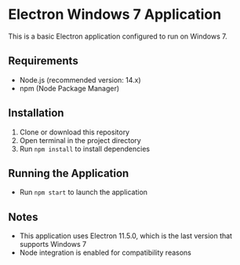 # Electron Windows 7 Application

This is a basic Electron application configured to run on Windows 7.

## Requirements
- Node.js (recommended version: 14.x)
- npm (Node Package Manager)

## Installation
1. Clone or download this repository
2. Open terminal in the project directory
3. Run `npm install` to install dependencies

## Running the Application
- Run `npm start` to launch the application

## Notes
- This application uses Electron 11.5.0, which is the last version that supports Windows 7
- Node integration is enabled for compatibility reasons

